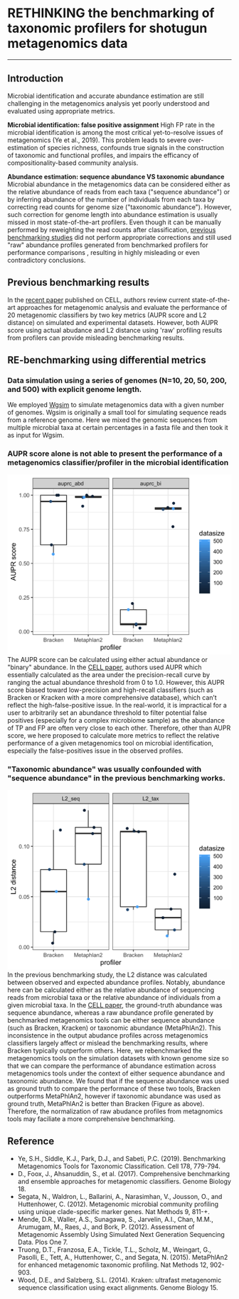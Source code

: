 # RETHINKING the benchmarking of taxonomic profilers for shotugun metagenomics data

***
## Introduction
Microbial identification and accurate abundance estimation are still challenging in the metagenomics analysis yet poorly understood and evaluated using appropriate metrics. 

**Microbial identification: false positive assignment** High FP rate in the microbial identification is among the most critical yet-to-resolve issues of metagenomics (Ye et al., 2019). This problem leads to severe over-estimation of species richness, confounds true signals in the construction of taxonomic and functional profiles, and impairs the efficancy of compositionality-based community analysis.

**Abundance estimation: sequence abundance VS taxonomic abundance** Microbial abundance in the metagenomics data can be considered either as the relative abundance of reads from each taxa ("sequence abundance") or by inferring abundance of the number of individuals from each taxa by correcting read counts for genome size ("taxonomic abundance"). However, such correction for genome length into abundance estimation is usually missed in most state-of-the-art profilers. Even though it can be manually performed by reweighting the read counts after classification, [previous benchmarking studies](https://www.sciencedirect.com/science/article/pii/S0092867419307755) did not perform appropriate corrections and still used "raw" abundance profiles generated from benchmarked profilers for performance comparisons , resulting in highly misleading or even contradictory conclusions.

## Previous benchmarking results
In the [recent paper](https://www.sciencedirect.com/science/article/pii/S0092867419307755) published on CELL, authors review current state-of-the-art approaches for metagenomic analysis and evaluate the performance of 20 metagenomic classifiers by two key metrics (AUPR score and L2 distance) on simulated and experimental datasets. 
However, both AUPR score using actual abudance and L2 distance using 'raw' profiling results from profilers can provide misleading benchmarking results.

## RE-benchmarking using differential metrics
### Data simulation using a series of genomes (N=10, 20, 50, 200, and 500) with explicit genome length.
We employed [Wgsim](https://github.com/lh3/wgsim) to simulate metagenomics data with a given number of genomes.
Wgsim is originally a small tool for simulating sequence reads from a reference genome. Here we mixed the genomic sequences from multiple microbial taxa at certain percentages in a fasta file and then took it as input for Wgsim.


### AUPR score alone is not able to present the performance of a metagenomics classifier/profiler in the microbial identification
![AUPR](NewSim_auprc_bracken-metaplhan2_boxplot.png)
The AUPR score can be calculated using either actual abundance or "binary" abundance. In the [CELL paper](https://www.sciencedirect.com/science/article/pii/S0092867419307755), authors used AUPR which essentially calculated as the area under the precision-recall curve by ranging the actual abundance threshold from 0 to 1.0. However, this AUPR score biased toward low-precision and high-recall classifiers (such as Bracken or Kracken with a more comprehensive database), which can’t reflect the high-false-positive issue. In the real-world, it is impractical for a user to arbitrarily set an abundance threshold to filter potential false positives (especially for a complex microbiome sample) as the abundance of TP and FP are often very close to each other. Therefore, other than AUPR score, we here proposed to calculate more metrics to reflect the relative performance of a given metagenomics tool on microbial identification, especially the false-positives issue in the observed profiles. 
### "Taxonomic abundance" was usually confounded with "sequence abundance" in the previous benchmarking works.
![L2_dist](NewSim_L2.dist_bracken-metaplhan2_boxplot.png)
In the previous benchmarking study, the L2 distance was calculated between observed and expected abundance profiles. Notably, abundance here can be calculated either as the relative abundance of sequencing reads from microbial taxa or the relative abundance of individuals from a given microbial taxa. In the [CELL paper](https://www.sciencedirect.com/science/article/pii/S0092867419307755), the ground-truth abundance was sequence abundance, whereas a raw abundance profile generated by benchmarked metagenomics tools can be either sequence abundance (such as Bracken, Kracken) or taxonomic abundance (MetaPhlAn2). This inconsistence in the output abudance profiles across metagenomics classifiers largely affect or mislead the benchmarking results, where Bracken typically outperform others.
Here, we rebenchmarked the metagenomics tools on the simulation datasets with known genome size so that we can compare the performance of abundance estimation across metagenomics tools under the context of either sequence abundance and taxonomic abundance. We found that if the sequence abundance was used as ground truth to compare the performance of these two tools, Bracken outperforms MetaPhlAn2, however if taxonomic abundance was used as ground truth, MetaPhlAn2 is better than Bracken (Figure as above). Therefore, the normalization of raw abudance profiles from metagnomics tools may faciliate a more comprehensive benchmarking.

## Reference
* Ye, S.H., Siddle, K.J., Park, D.J., and Sabeti, P.C. (2019). Benchmarking Metagenomics Tools for Taxonomic Classification. Cell 178, 779-794.
* D., Foox, J., Ahsanuddin, S., et al. (2017). Comprehensive benchmarking and ensemble approaches for metagenomic classifiers. Genome Biology 18.
* Segata, N., Waldron, L., Ballarini, A., Narasimhan, V., Jousson, O., and Huttenhower, C. (2012). Metagenomic microbial community profiling using unique clade-specific marker genes. Nat Methods 9, 811-+.
* Mende, D.R., Waller, A.S., Sunagawa, S., Jarvelin, A.I., Chan, M.M., Arumugam, M., Raes, J., and Bork, P. (2012). Assessment of Metagenomic Assembly Using Simulated Next Generation Sequencing Data. Plos One 7.
* Truong, D.T., Franzosa, E.A., Tickle, T.L., Scholz, M., Weingart, G., Pasolli, E., Tett, A., Huttenhower, C., and Segata, N. (2015). MetaPhlAn2 for enhanced metagenomic taxonomic profiling. Nat Methods 12, 902-903.
* Wood, D.E., and Salzberg, S.L. (2014). Kraken: ultrafast metagenomic sequence classification using exact alignments. Genome Biology 15.




